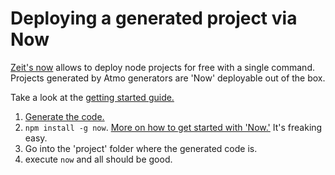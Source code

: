 # Deploying a generated project via Now
[Zeit's now](https://zeit.co/now) allows to deploy node projects for free with a single command. Projects generated by Atmo generators are 'Now' deployable out of the box.

Take a look at the [getting started guide.](https://zeit.co/now#get-started)

1. [Generate the code.](https://github.com/Raathigesh/Atmo/blob/master/docs/GeneratingProjectViaGenerators.md)
2. `npm install -g now`. [More on how to get started with 'Now.'](https://zeit.co/now#get-started) It's freaking easy.
3. Go into the 'project' folder where the generated code is.
4. execute `now` and all should be good.
